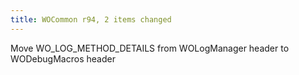 ```yaml
---
title: WOCommon r94, 2 items changed
---
```


Move WO\_LOG\_METHOD\_DETAILS from WOLogManager header to WODebugMacros header
